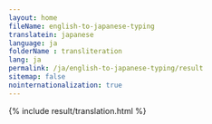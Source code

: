 ```yaml
--- 
layout: home 
fileName: english-to-japanese-typing
translatein: japanese
language: ja
folderName : transliteration
lang: ja
permalink: /ja/english-to-japanese-typing/result
sitemap: false
nointernationalization: true
---
```

{% include result/translation.html %}

<script src="/js/result/translator.js" data-foldername="{{page.folderName}}" data-lang="{{page.lang}}"></script>